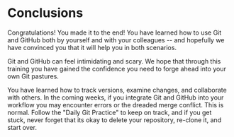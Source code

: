 # Conclusions

Congratulations! You made it to the end! You have learned how to use Git and 
GitHub both by yourself and with your colleagues -- and hopefully we have 
convinced you that it will help you in both scenarios.

Git and GitHub can feel intimidating and scary. We hope that through this training
you have gained the confidence you need to forge ahead into your own Git pastures.

You have learned how to track versions, examine changes, and collaborate with 
others. In the coming weeks, if you integrate Git and GitHub into your workflow
you may encounter errors or the dreaded merge conflict. This is normal. Follow 
the "Daily Git Practice" to keep on track, and if you get stuck, never forget 
that its okay to delete your repository, re-clone it, and start over. 
